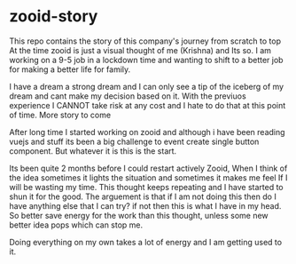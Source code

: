 # zooid-story
This repo contains the  story of this company's  journey from scratch to top
At the time zooid is just a visual thought of me (Krishna) and Its so. I am working on a 9-5 job in a lockdown time and wanting to shift to a better job for making a better life for family.

I have a dream a strong dream and I can only see a tip of the iceberg of my dream and cant make my decision based on it.
With the previuos experience I CANNOT take risk at any cost and I hate to do that at this point of time. More story to come

After long time I started working on zooid and although i have been reading vuejs and stuff its been a big challenge to event create single button  component. But whatever it is this is the start.

Its been quite 2 months before I could restart actively Zooid, When I think of the idea sometimes it lights the situation and sometimes it makes me feel If I will be wasting my time. This thought keeps repeating and I have started to shun it for the good. The arguement is that if I am not doing this then do I have anything else that I can try? if not then this is what I have in my head. So better save energy for the work than this thought, unless some new better idea pops which can stop me.

Doing everything on my own takes a lot of energy and I am getting used to it.
